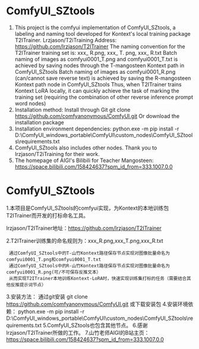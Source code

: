 # ComfyUI_SZtools
1. This project is the comfyui implementation of ComfyUI_SZtools, a labeling and naming tool developed for Kontext's local training package T2ITrainer. Lrzjason/T2iTraining Address: https://github.com/lrzjason/T2ITrainer
The naming convention for the T2ITrainer training set is: xxx_ R.png, xxx_ T. png, xxx_ R.txt
Batch naming of images as comfyui0001_T.png and comfyui0001_T.txt is achieved by saving nodes through the T-mangosteen Kontext path in ComfyUI_SZtools
Batch naming of images as comfyui0001_R.png (can/cannot save reverse text) is achieved by saving the R-mangosteen Kontext path node in ComfyUI_SZtools
Thus, when T2ITrainer trains Kontext LoRA locally, it can quickly achieve the task of marking the training set (requiring the combination of other reverse inference prompt word nodes)
3. Installation method:
Install through Git
git clone  https://github.com/comfyanonymous/ComfyUI.git
Or download the installation package
4. Installation environment dependencies:
python.exe -m pip install -r D:\ComfyUI_windows_portable\ComfyUI\custom_nodes\ComfyUI_SZtools\requirements.txt
5. ComfyUI_SZtools also includes other nodes.
Thank you to lrzjason/T2iTraining for their work.
7. The homepage of AIGI's Bilibili for Teacher Mangosteen: https://space.bilibili.com/158424637?spm_id_from=333.1007.0.0

# ComfyUI_SZtools
1.本项目是ComfyUI_SZtools的comfyui实现，为Kontext的本地训练包T2ITrainer而开发的打标命名工具。  

lrzjason/T2ITrainer地址：https://github.com/lrzjason/T2ITrainer  

2.T2ITrainer训练集的命名规则为：xxx_R.png,xxx_T.png,xxx_R.txt  

     通过ComfyUI_SZtools中的T-山竹Kontext路径保存节点实现对图像批量命名为comfyui0001_T.png和comfyui0001_T.txt
     通过ComfyUI_SZtools中的R-山竹Kontext路径保存节点实现对图像批量命名为comfyui0001_R.png(可/不可保存反推文本）
     从而实现T2ITrainer本地训练Kontext-LoRA时，快速实现训练集打标的任务（需要结合其他反推提示词节点）
3.安装方法：
通过git安装
git clone https://github.com/comfyanonymous/ComfyUI.git
或下载安装包
4.安装环境依赖：
python.exe -m pip install -r D:\ComfyUI_windows_portable\ComfyUI\custom_nodes\ComfyUI_SZtools\requirements.txt
5.ComfyUI_SZtools也包含其他节点。
6.感谢lrzjason/T2ITrainer所做的工作。
7.山竹老师AIGI的B站主页：https://space.bilibili.com/158424637?spm_id_from=333.1007.0.0
